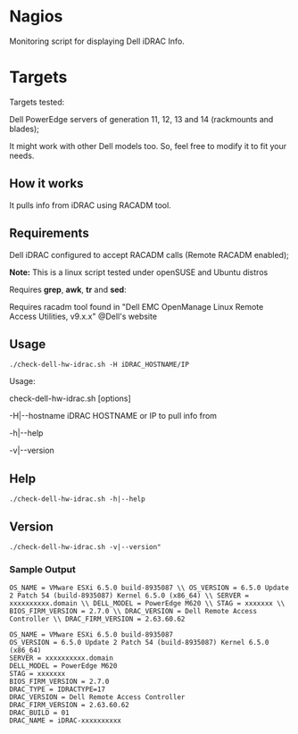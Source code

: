# Nagios
Monitoring script for displaying Dell iDRAC Info.

# Targets
Targets tested:

Dell PowerEdge servers of generation 11, 12, 13 and 14 (rackmounts and blades);

It might work with other Dell models too. So, feel free to modify it to fit your needs.

## How it works
It pulls info from iDRAC using RACADM tool.

## Requirements
Dell iDRAC configured to accept RACADM calls (Remote RACADM enabled);

**Note:** This is a linux script tested under openSUSE and Ubuntu distros

Requires **grep**, **awk**, **tr** and **sed**:

Requires racadm tool found in "Dell EMC OpenManage Linux Remote Access Utilities, v9.x.x" @Dell's website

## Usage
    ./check-dell-hw-idrac.sh -H iDRAC_HOSTNAME/IP
    
Usage:

check-dell-hw-idrac.sh [options]

-H|--hostname iDRAC HOSTNAME or IP to pull info from

-h|--help

-v|--version

## Help
    ./check-dell-hw-idrac.sh -h|--help

## Version
    ./check-dell-hw-idrac.sh -v|--version"

### Sample Output
	OS_NAME = VMware ESXi 6.5.0 build-8935087 \\ OS_VERSION = 6.5.0 Update 2 Patch 54 (build-8935087) Kernel 6.5.0 (x86_64) \\ SERVER = xxxxxxxxxx.domain \\ DELL_MODEL = PowerEdge M620 \\ STAG = xxxxxxx \\ BIOS_FIRM_VERSION = 2.7.0 \\ DRAC_VERSION = Dell Remote Access Controller \\ DRAC_FIRM_VERSION = 2.63.60.62
	
	OS_NAME = VMware ESXi 6.5.0 build-8935087
	OS_VERSION = 6.5.0 Update 2 Patch 54 (build-8935087) Kernel 6.5.0 (x86_64)
	SERVER = xxxxxxxxxx.domain
	DELL_MODEL = PowerEdge M620
	STAG = xxxxxxx
	BIOS_FIRM_VERSION = 2.7.0
	DRAC_TYPE = IDRACTYPE=17
	DRAC_VERSION = Dell Remote Access Controller
	DRAC_FIRM_VERSION = 2.63.60.62
	DRAC_BUILD = 01
	DRAC_NAME = iDRAC-xxxxxxxxxx
